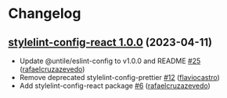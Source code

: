 # Changelog

## [stylelint-config-react 1.0.0](https://github.com/untile/js-configs/releases/tag/stylelint-config-react-1.0.0) (2023-04-11)
- Update @untile/eslint-config to v1.0.0 and README [\#25](https://github.com/untile/js-configs/pull/25) ([rafaelcruzazevedo](https://github.com/rafaelcruzazevedo))
- Remove deprecated stylelint-config-prettier [\#12](https://github.com/untile/js-configs/pull/12) ([flaviocastro](https://github.com/flaviocastro))
- Add stylelint-config-react package [\#6](https://github.com/untile/js-configs/pull/6) ([rafaelcruzazevedo](https://github.com/rafaelcruzazevedo))
